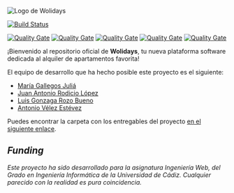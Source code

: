 ![Logo de Wolidays](https://i.imgur.com/yvDiDp9.png)


[![Build Status](https://saucelabs.com/browser-matrix/avleze.svg)](https://saucelabs.com/beta/builds/630f18df601a4176ba84d555fe840ec8)

[![Quality Gate](http://ec2-18-237-71-231.us-west-2.compute.amazonaws.com:9000/api/project_badges/measure?project=es.uca%3Awolidays&metric=alert_status)](http://ec2-18-237-71-231.us-west-2.compute.amazonaws.com:9000/api/project_badges/measure?project=es.uca%3Awolidays&metric=alert_status)
[![Quality Gate](http://ec2-18-237-71-231.us-west-2.compute.amazonaws.com:9000/api/project_badges/measure?project=es.uca%3Awolidays&metric=ncloc)](http://ec2-18-237-71-231.us-west-2.compute.amazonaws.com:9000/api/project_badges/measure?project=es.uca%3Awolidays&metric=ncloc)
[![Quality Gate](http://ec2-18-237-71-231.us-west-2.compute.amazonaws.com:9000/api/project_badges/measure?project=es.uca%3Awolidays&metric=bugs)](http://ec2-18-237-71-231.us-west-2.compute.amazonaws.com:9000/api/project_badges/measure?project=es.uca%3Awolidays&metric=bugs)
[![Quality Gate](http://ec2-18-237-71-231.us-west-2.compute.amazonaws.com:9000/api/project_badges/measure?project=es.uca%3Awolidays&metric=code_smells)](http://ec2-18-237-71-231.us-west-2.compute.amazonaws.com:9000/api/project_badges/measure?project=es.uca%3Awolidays&metric=code_smellss)
[![Quality Gate](http://ec2-18-237-71-231.us-west-2.compute.amazonaws.com:9000/api/project_badges/measure?project=es.uca%3Awolidays&metric=security_rating)](http://ec2-18-237-71-231.us-west-2.compute.amazonaws.com:9000/api/project_badges/measure?project=es.uca%3Awolidays&metric=security_rating)


¡Bienvenido al repositorio oficial de **Wolidays**, tu nueva plataforma software dedicada al alquiler de apartamentos favorita! 

El equipo de desarrollo que ha hecho posible este proyecto es el siguiente:

* [María Gallegos Juliá](https://github.com/mgallegosjulia)
* [Juan Antonio Rodicio López](https://github.com/juanrodicio)
* [Luis Gonzaga Rozo Bueno](https://github.com/luisrozo)
* [Antonio Vélez Estévez](https://github.com/avleze)

Puedes encontrar la carpeta con los entregables del proyecto [en el siguiente enlace](https://drive.google.com/drive/folders/1QdqgGdYmXNcF0Nbxzy9eh8fjJj-ET3Hb).

## *Funding*

*Este proyecto ha sido desarrollado para la asignatura Ingeniería Web, del Grado en Ingeniería Informática de la Universidad de Cádiz. Cualquier parecido con la realidad es pura coincidencia.*
